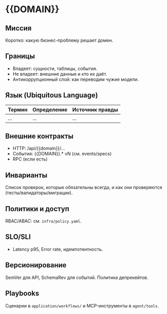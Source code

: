# {{DOMAIN}}

## Миссия
Коротко: какую бизнес-проблему решает домен.

## Границы
- Владеет: сущности, таблицы, события.
- Не владеет: внешние данные и кто их даёт.
- Антикоррупционный слой: как переводим чужие модели.

## Язык (Ubiquitous Language)
| Термин | Определение | Источник правды |
|-------|-------------|-----------------|
| ...   | ...         | ...             |

## Внешние контракты
- HTTP: /api/{{domain}}/...
- События: {{DOMAIN}}.* vN (см. events/specs)
- RPC (если есть)

## Инварианты
Список проверок, которые обязательны всегда, и как они проверяются (тесты/валидаторы/миграции).

## Политики и доступ
RBAC/ABAC: см. `infra/policy.yaml`.

## SLO/SLI
- Latency p95, Error rate, идемпотентность.

## Версионирование
SemVer для API, SchemaRev для событий. Политика депрекейтов.

## Playbooks
Сценарии в `application/workflows/` и MCP-инструменты в `agent/tools`.


